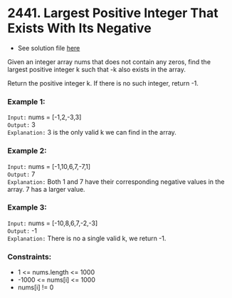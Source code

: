 # 2441. Largest Positive Integer That Exists With Its Negative

- See solution file [here](./solution.cpp)

Given an integer array nums that does not contain any zeros, find the largest positive
integer k such that -k also exists in the array.

Return the positive integer k. If there is no such integer, return -1.

### Example 1:

`Input:` nums = [-1,2,-3,3]  
`Output:` 3  
`Explanation:` 3 is the only valid k we can find in the array.  

### Example 2:

`Input:` nums = [-1,10,6,7,-7,1]  
`Output:` 7  
`Explanation:` Both 1 and 7 have their corresponding negative values in the array. 7 has a larger value.  

### Example 3:

`Input:` nums = [-10,8,6,7,-2,-3]  
`Output:` -1  
`Explanation:` There is no a single valid k, we return -1.  

### Constraints:

- 1 <= nums.length <= 1000
- -1000 <= nums[i] <= 1000
- nums[i] != 0
